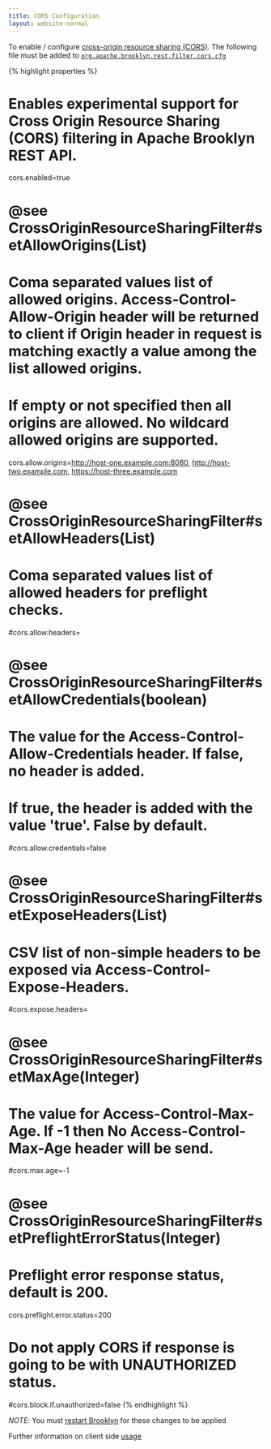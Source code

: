 ```yaml
---
title: CORS Configuration
layout: website-normal
---
```


To enable / configure [cross-origin resource sharing (CORS)](https://en.wikipedia.org/wiki/Cross-origin_resource_sharing).
The following file must be added to [`org.apache.brooklyn.rest.filter.cors.cfg`](/guide/ops/paths.md)

{% highlight properties %}
# Enables experimental support for Cross Origin Resource Sharing (CORS) filtering in Apache Brooklyn REST API.
cors.enabled=true

# @see CrossOriginResourceSharingFilter#setAllowOrigins(List<String>)
# Coma separated values list of allowed origins. Access-Control-Allow-Origin header will be returned to client if Origin header in request is matching exactly a value among the list allowed origins.
# If empty or not specified then all origins are allowed. No wildcard allowed origins are supported.
cors.allow.origins=http://host-one.example.com:8080, http://host-two.example.com, https://host-three.example.com

# @see CrossOriginResourceSharingFilter#setAllowHeaders(List<String>)
# Coma separated values list of allowed headers for preflight checks.
#cors.allow.headers=

# @see CrossOriginResourceSharingFilter#setAllowCredentials(boolean)
# The value for the Access-Control-Allow-Credentials header. If false, no header is added.
# If true, the header is added with the value 'true'. False by default.
#cors.allow.credentials=false

# @see CrossOriginResourceSharingFilter#setExposeHeaders(List<String>)
# CSV list of non-simple headers to be exposed via Access-Control-Expose-Headers.
#cors.expose.headers=

# @see CrossOriginResourceSharingFilter#setMaxAge(Integer)
# The value for Access-Control-Max-Age. If -1 then No Access-Control-Max-Age header will be send.
#cors.max.age=-1

# @see CrossOriginResourceSharingFilter#setPreflightErrorStatus(Integer)
# Preflight error response status, default is 200.
cors.preflight.error.status=200

# Do not apply CORS if response is going to be with UNAUTHORIZED status.
#cors.block.if.unauthorized=false
{% endhighlight %}

*NOTE*: You must [restart Brooklyn](/guide/ops/starting-stopping-monitoring.md) for these changes to be applied

Further information on client side [usage](https://developer.mozilla.org/en-US/docs/Web/HTTP/Access_control_CORS)